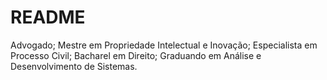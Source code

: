 # README

Advogado; Mestre em Propriedade Intelectual e Inovação; Especialista em Processo Civil; Bacharel em Direito; Graduando em Análise e Desenvolvimento de Sistemas.
